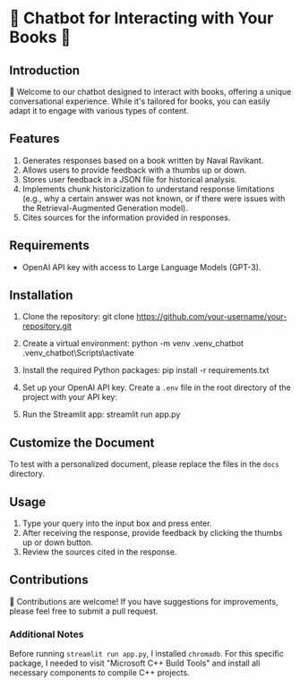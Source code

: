 # 💁 Chatbot for Interacting with Your Books 📝

## Introduction

🤖 Welcome to our chatbot designed to interact with books, offering a unique conversational experience. While it's tailored for books, you can easily adapt it to engage with various types of content.

## Features

1. Generates responses based on a book written by Naval Ravikant.
2. Allows users to provide feedback with a thumbs up or down.
3. Stores user feedback in a JSON file for historical analysis.
4. Implements chunk historicization to understand response limitations (e.g., why a certain answer was not known, or if there were issues with the Retrieval-Augmented Generation model).
5. Cites sources for the information provided in responses.

## Requirements

- OpenAI API key with access to Large Language Models (GPT-3).

## Installation

1. Clone the repository:
git clone https://github.com/your-username/your-repository.git

2. Create a virtual environment:
python -m venv .venv_chatbot
.venv_chatbot\Scripts\activate

3. Install the required Python packages:
pip install -r requirements.txt

4. Set up your OpenAI API key. Create a `.env` file in the root directory of the project with your API key:

5. Run the Streamlit app:
streamlit run app.py


## Customize the Document

To test with a personalized document, please replace the files in the `docs` directory.

## Usage

1. Type your query into the input box and press enter.
2. After receiving the response, provide feedback by clicking the thumbs up or down button.
3. Review the sources cited in the response.

## Contributions

📝 Contributions are welcome! If you have suggestions for improvements, please feel free to submit a pull request.

### Additional Notes

Before running `streamlit run app.py`, I installed `chromadb`. For this specific package, I needed to visit "Microsoft C++ Build Tools" and install all necessary components to compile C++ projects.

